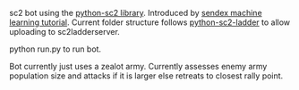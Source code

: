 sc2 bot using the [python-sc2 library](https://github.com/Dentosal/python-sc2).
Introduced by [sendex machine learning tutorial](https://www.youtube.com/watch?v=v3LJ6VvpfgI).
Current folder structure follows [python-sc2-ladder](https://github.com/Hannessa/python-sc2-ladderbot) to allow uploading to sc2ladderserver.

python run.py to run bot.

Bot currently just uses a zealot army.
Currently assesses enemy army population size and attacks if it is larger else retreats to closest rally point.
    
